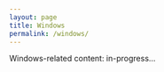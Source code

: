 ```yaml
---
layout: page
title: Windows
permalink: /windows/
---
```


Windows-related content: in-progress...


[jekyll-organization]: https://github.com/jekyll